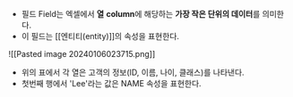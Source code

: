 - 필드 Field는 엑셀에서 **열** **column**에 해당하는 **가장 작은 단위의 데이터**를 의미한다. 
- 이 필드는 [[엔티티(entity)]]의 속성을 표현한다.

![[Pasted image 20240106023715.png]]

- 위의 표에서 각 열은 고객의 정보(ID, 이름, 나이, 클래스)를 나타낸다.
- 첫번째 행에서 'Lee'라는 값은 NAME 속성을 표현한다.